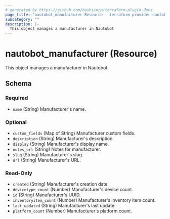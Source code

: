 ```yaml
---
# generated by https://github.com/hashicorp/terraform-plugin-docs
page_title: "nautobot_manufacturer Resource - terraform-provider-nautobot"
subcategory: ""
description: |-
  This object manages a manufacturer in Nautobot
---
```


# nautobot_manufacturer (Resource)

This object manages a manufacturer in Nautobot



<!-- schema generated by tfplugindocs -->
## Schema

### Required

- `name` (String) Manufacturer's name.

### Optional

- `custom_fields` (Map of String) Manufacturer custom fields.
- `description` (String) Manufacturer's description.
- `display` (String) Manufacturer's display name.
- `notes_url` (String) Notes for manufacturer.
- `slug` (String) Manufacturer's slug.
- `url` (String) Manufacturer's URL.

### Read-Only

- `created` (String) Manufacturer's creation date.
- `devicetype_count` (Number) Manufacturer's device count.
- `id` (String) Manufacturer's UUID.
- `inventoryitem_count` (Number) Manufacturer's inventory item count.
- `last_updated` (String) Manufacturer's last update.
- `platform_count` (Number) Manufacturer's platform count.


